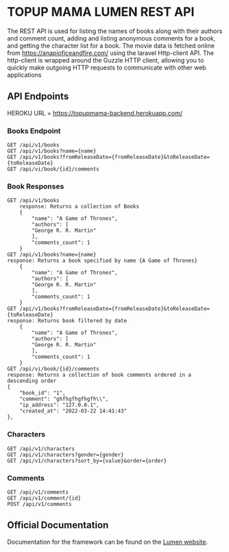 # TOPUP MAMA LUMEN REST API

The REST API is used for listing the
names of books along with their authors and comment count, adding and listing
anonymous comments for a book, and getting the character list for a book.
The movie data is  fetched online from https://anapioficeandfire.com/ using the laravel Http-client API.
The http-client is wrapped around the Guzzle HTTP client, allowing you to quickly make outgoing HTTP requests
to communicate with other web applications



## API Endpoints

HEROKU URL = https://topupmama-backend.herokuapp.com/
### Books Endpoint
    GET /api/v1/books
    GET /api/v1/books?name={name}
    GET /api/v1/books?fromReleaseDate={fromReleaseDate}&toReleaseDate={toReleaseDate}
    GET /api/vi/book/{id}/comments
 ### Book Responses

    GET /api/v1/books
        response: Returns a collection of Books
        {
            "name": "A Game of Thrones",
            "authors": [
            "George R. R. Martin"
            ],
            "comments_count": 1
        }
    GET /api/v1/books?name={name}
    response: Returns a book specified by name {A Game of Thrones} 
        {
            "name": "A Game of Thrones",
            "authors": [
            "George R. R. Martin"
            ],
            "comments_count": 1
        }
    GET /api/v1/books?fromReleaseDate={fromReleaseDate}&toReleaseDate={toReleaseDate}
    response: Returns book filtered by date
        {
            "name": "A Game of Thrones",
            "authors": [
            "George R. R. Martin"
            ],
            "comments_count": 1
        }
    GET /api/vi/book/{id}/comments
    response: Returns a collection of book comments ordered in a descending order
	{
		"book_id": "1",
		"comment": "ghfhgfhgfhgfh\\",
		"ip_address": "127.0.0.1",
		"created_at": "2022-03-22 14:41:43"
	},
### Characters
    GET /api/v1/characters
    GET /api/v1/characters?gender={gender}
    GET /api/v1/characters?sort_by={value}&order={order}
### Comments
    GET /api/v1/comments
    GET /api/v1/comment/{id}
    POST /api/v1/comments

## Official Documentation

Documentation for the framework can be found on the [Lumen website](https://lumen.laravel.com/docs).
